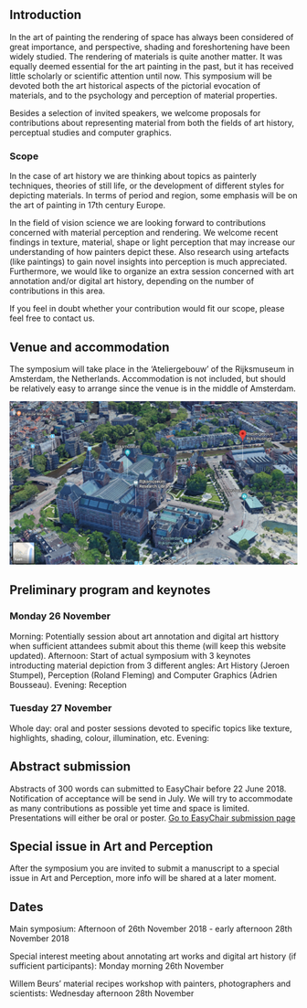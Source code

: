 ## Introduction
In the art of painting the rendering of space has always been considered of great importance, and perspective, shading and foreshortening have been widely studied. The rendering of materials is quite another matter. It was equally deemed essential for the art painting in the past, but it has received little scholarly or scientific attention until now. This symposium will be devoted both the art historical aspects of the pictorial evocation of materials, and to the psychology and perception of material properties.

Besides a selection of invited speakers, we welcome proposals for contributions about representing material from both the fields of art history, perceptual studies and computer graphics. 

### Scope

In the case of art history we are thinking about topics as painterly techniques, theories of still life, or the development of different styles for depicting materials. In terms of period and region, some emphasis will be on the art of painting in 17th century Europe. 

In the field of vision science we are looking forward to contributions concerned with material perception and rendering. We welcome recent findings in texture, material, shape or light perception that may increase our understanding of how painters depict these. Also research using artefacts (like paintings) to gain novel insights into perception is much appreciated.  Furthermore, we would like to organize an extra session concerned with art annotation and/or digital art history, depending on the number of contributions in this area.

If you feel in doubt whether your contribution would fit our scope, please feel free to contact us. 


## Venue and accommodation
The symposium will take place in the ‘Ateliergebouw’ of the Rijksmuseum in Amsterdam, the Netherlands. Accommodation is not included, but should be relatively easy to arrange since the venue is in the middle of Amsterdam. 

![Atelier gebouw](/images/google3dSmall.png)

## Preliminary program and keynotes

### Monday 26 November
Morning: Potentially session about art annotation and digital art histtory when sufficient attandees submit about this theme (will keep this website updated).
Afternoon: Start of actual symposium with 3 keynotes introducting material depiction from 3 different angles: Art History (Jeroen Stumpel), Perception (Roland Fleming) and Computer Graphics (Adrien Bousseau). 
Evening: Reception

### Tuesday 27 November
Whole day: oral and poster sessions devoted to specific topics like texture, highlights, shading, colour, illumination, etc. 
Evening: 

## Abstract submission
Abstracts of 300 words can submitted to EasyChair before 22 June 2018. Notification of acceptance will be send in July.  We will try to accommodate as many contributions as possible yet time and space is limited. Presentations will either be oral or poster. 
[Go to EasyChair submission page](https://easychair.org/conferences/?conf=tsot2018)


## Special issue in Art and Perception
After the symposium you are invited to submit a manuscript to a special issue in Art and Perception, more info will be shared at a later moment.

## Dates
Main symposium:
Afternoon of 26th November 2018 - early afternoon 28th November 2018

Special interest meeting about annotating art works and digital art history (if sufficient participants): Monday morning 26th November

Willem Beurs’ material recipes workshop with painters, photographers and scientists: Wednesday afternoon 28th November
